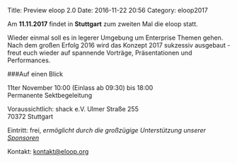 Title: Preview eloop 2.0
Date: 2016-11-22 20:56
Category: eloop2017

Am **11.11.2017** findet in **Stuttgart** zum zweiten Mal die eloop statt.

Wieder einmal soll es in legerer Umgebung um Enterprise Themen gehen. Nach dem großen Erfolg 2016 wird das Konzept 2017 sukzessiv ausgebaut - freut euch wieder auf spannende Vorträge, Präsentationen und Performances.

###Auf einen Blick

11ter November 10:00 (Einlass ab 09:30) bis 18:00  
Permanente Sektbegeleitung

Voraussichtlich:
shack e.V.
Ulmer Straße 255  
70372 Stuttgart

Eintritt: frei, _ermöglicht durch die großzügige Unterstützung unserer [Sponsoren]({filename}pages/Sponsoren.md)_

Kontakt: [kontakt@eloop.org](mailto:kontakt@eloop.org)

